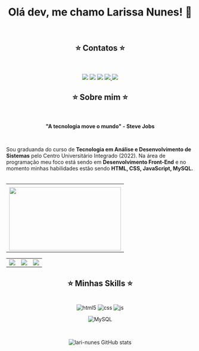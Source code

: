 <div align="center">
  
<h1>Olá dev, me chamo Larissa Nunes! 💜</h1>
  
</div>
    
<br>
    
<div align="center">
  
 ## ⭐️ Contatos ⭐️
  
 <br> 
  
   <a href="https://instagram.com/9larissanunes" target="_blank"><img src="https://img.shields.io/badge/-Instagram-%23E4405F?style=for-the-badge&logo=instagram&logoColor=white" target="_blank"></a> 
  <a href="https://www.linkedin.com/in/9larissanunes" target="_blank">
  <img src="https://img.shields.io/badge/-LinkedIn-%230077B5?style=for-the-badge&logo=linkedin&logoColor=white" target="_blank"></a> 
<a href="mailto:larissnunes924@gmail.com" target="_blank"><img src="https://camo.githubusercontent.com/927d6b3961fa048ff7303daf291cb5869dfa25018997cf8c1373c2f6a85b1458/68747470733a2f2f696d672e736869656c64732e696f2f62616467652f2d476d61696c2d2532333333333f7374796c653d666f722d7468652d6261646765266c6f676f3d676d61696c266c6f676f436f6c6f723d7768697465" data-canonical-src="https://img.shields.io/badge/-Gmail-%23333?style=for-the-badge&amp;logo=gmail&amp;logoColor=white" style="max-width: 100%;"></a>
  <a href="https://open.spotify.com/emw0egti12kyqgg08id3bcint" rel="nofollow">
    <img src="https://camo.githubusercontent.com/c0bf8616af20c27426a515e3c15ecf5252b5790f9a71a406123ed71445dd40b1/68747470733a2f2f696d672e736869656c64732e696f2f62616467652f53706f746966792d3145443736303f267374796c653d666f722d7468652d6261646765266c6f676f3d73706f74696679266c6f676f436f6c6f723d7768697465" data-canonical-src="https://img.shields.io/badge/Spotify-1ED760?&amp;style=for-the-badge&amp;logo=spotify&amp;logoColor=white" style="max-width: 100%;">
  </a>
  <a href="https://twitter.com/larihhnunes" target="_blank">
    <img src="https://img.shields.io/badge/Twitter-1DA1F2?style=for-the-badge&logo=twitter&logoColor=white" target="_blank">
  </a>
</div>

<div align='center'>
  
## ⭐️ Sobre mim ⭐️
  
<br>
  
  <b>"A tecnologia move o mundo" - Steve Jobs</b>
</div><br>

Sou graduanda do curso de <b>Tecnologia em Análise e Desenvolvimento de Sistemas</b> pelo Centro Universitário Integrado (2022). Na área de programação meu foco está sendo em <b>Desenvolvimento Front-End</b> e no momento minhas habilidades estão sendo <b>HTML, CSS, JavaScript, MySQL.</b> 
<br><br>

<div align="center">
  <table>
    <tr>
      <td>
        <b></b>
      </td>
    </tr>
    <tr>
      <td>
        <img src="https://apilgriminnarnia.files.wordpress.com/2018/09/legally-blonde-laptop-e1536078931635.jpg" width="300px" height="170px">
      </td>
    </tr>
  </table>
</div>



<div align="center">
  <table>
    <tr>
      <td>
        <img src="https://64.media.tumblr.com/tumblr_lyxj33CYzW1qigluvo4_250.gif">
      </td>
      <td>
          <img src="https://64.media.tumblr.com/tumblr_lyxj33CYzW1qigluvo5_250.gifv">
      </td>
       <td>
          <img src="https://64.media.tumblr.com/tumblr_lyxj33CYzW1qigluvo6_250.gifv">
      </td>
    </tr>
  </table>
</div>



<div align="center">
  
  ## ⭐️ Minhas Skills ⭐️
  
<br>
  
<img align="center" alt="html5" src="https://camo.githubusercontent.com/d63d473e728e20a286d22bb2226a7bf45a2b9ac6c72c59c0e61e9730bfe4168c/68747470733a2f2f696d672e736869656c64732e696f2f62616467652f48544d4c352d4533344632363f7374796c653d666f722d7468652d6261646765266c6f676f3d68746d6c35266c6f676f436f6c6f723d7768697465">
  
<img align="center" alt="css" src="https://camo.githubusercontent.com/3a0f693cfa032ea4404e8e02d485599bd0d192282b921026e89d271aaa3d7565/68747470733a2f2f696d672e736869656c64732e696f2f62616467652f435353332d3135373242363f7374796c653d666f722d7468652d6261646765266c6f676f3d63737333266c6f676f436f6c6f723d7768697465">
 
<img align="center" alt="js" src="https://camo.githubusercontent.com/9d07c04bdd98c662d5df9d4e1cc1de8446ffeaebca330feb161f1fb8e1188204/68747470733a2f2f696d672e736869656c64732e696f2f62616467652f4a6176615363726970742d4637444631453f7374796c653d666f722d7468652d6261646765266c6f676f3d6a617661736372697074266c6f676f436f6c6f723d626c61636b"> 

<img align="center" alt="MySQL" 
src="https://img.shields.io/badge/MySQL-00000F?style=for-the-badge&logo=mysql&logoColor=white">

<br>
  
 ![lari-nunes GitHub stats](https://github-readme-stats.vercel.app/api?username=lari-nunes&show_icons=true&theme=transparent)
  
</div>



  
 


